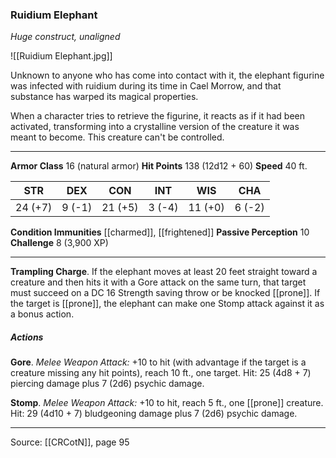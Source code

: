 ### Ruidium Elephant
_Huge construct, unaligned_

![[Ruidium Elephant.jpg]]

Unknown to anyone who has come into contact with it, the elephant figurine was infected with ruidium during its time in Cael Morrow, and that substance has warped its magical properties.

When a character tries to retrieve the figurine, it reacts as if it had been activated, transforming into a crystalline version of the creature it was meant to become. This creature can't be controlled.




---

**Armor Class** 16 (natural armor)
**Hit Points** 138 (12d12 + 60)
**Speed** 40 ft.

| STR     | DEX     | CON     | INT     | WIS     | CHA     |
|---------|---------|---------|---------|---------|---------|
| 24 (+7) | 9 (-1) | 21 (+5) | 3 (-4) | 11 (+0) | 6 (-2) |

**Condition Immunities** [[charmed]], [[frightened]]
**Passive Perception** 10
**Challenge** 8 (3,900 XP)

---

**Trampling Charge**. If the elephant moves at least 20 feet straight toward a creature and then hits it with a Gore attack on the same turn, that target must succeed on a DC 16 Strength saving throw or be knocked [[prone]]. If the target is [[prone]], the elephant can make one Stomp attack against it as a bonus action.

##### Actions
**Gore**. _Melee Weapon Attack:_ +10 to hit (with advantage if the target is a creature missing any hit points), reach 10 ft., one target. Hit: 25 (4d8 + 7) piercing damage plus 7 (2d6) psychic damage.

**Stomp**. _Melee Weapon Attack:_ +10 to hit, reach 5 ft., one [[prone]] creature. Hit: 29 (4d10 + 7) bludgeoning damage plus 7 (2d6) psychic damage.


---

Source: [[CRCotN]], page 95